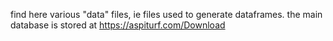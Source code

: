find here various "data" files, ie files used to generate dataframes. 
the main database is stored at https://aspiturf.com/Download
